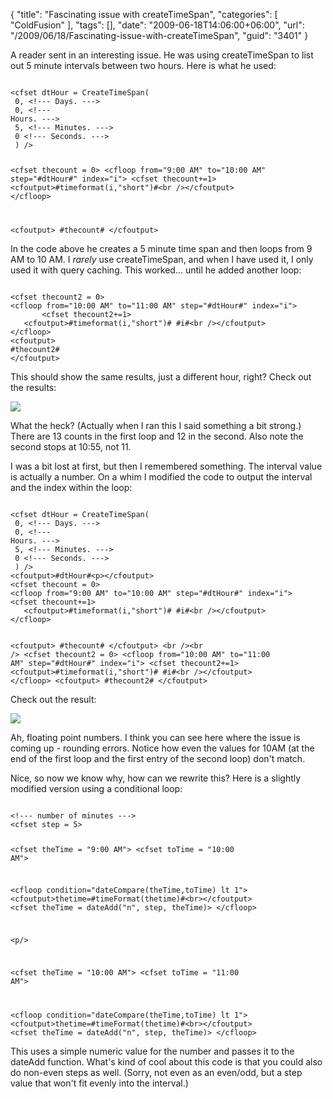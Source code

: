 {
	"title": "Fascinating issue with createTimeSpan",
	"categories": [
		"ColdFusion"
	],
	"tags": [],
	"date": "2009-06-18T14:06:00+06:00",
	"url": "/2009/06/18/Fascinating-issue-with-createTimeSpan",
	"guid": "3401"
}

A reader sent in an interesting issue. He was using createTimeSpan to list out 5 minute intervals between two hours. Here is what he used:
<!--more-->
<code>
&lt;cfset dtHour = CreateTimeSpan(
 0, &lt;!--- Days. ---&gt;
 0, &lt;!---
Hours. ---&gt;
 5, &lt;!--- Minutes. ---&gt;
 0 &lt;!--- Seconds. ---&gt;
 ) /&gt;

&lt;cfset thecount = 0&gt;
&lt;cfloop from="9:00 AM" to="10:00 AM" step="#dtHour#" index="i"&gt;
&lt;cfset thecount+=1&gt;
   &lt;cfoutput&gt;#timeformat(i,"short")#&lt;br /&gt;&lt;/cfoutput&gt;
&lt;/cfloop&gt;

&lt;cfoutput&gt;
   #thecount#
&lt;/cfoutput&gt;
</code>

In the code above he creates a 5 minute time span and then loops from 9 AM to 10 AM. I <i>rarely</i> use createTimeSpan, and when I have used it, I only used it with query caching. This worked... until he added another loop:

<code>
&lt;cfset thecount2 = 0&gt;
&lt;cfloop from="10:00 AM" to="11:00 AM" step="#dtHour#" index="i"&gt;
       &lt;cfset thecount2+=1&gt;
   &lt;cfoutput&gt;#timeformat(i,"short")# #i#&lt;br /&gt;&lt;/cfoutput&gt;
&lt;/cfloop&gt;
&lt;cfoutput&gt;
#thecount2#
&lt;/cfoutput&gt;
</code>

This should show the same results, just a different hour, right? Check out the results:

<img src="http://www.raymondcamden.com/images//Picture 330.png">

What the heck? (Actually when I ran this I said something a bit strong.) There are 13 counts in the first loop and 12 in the second. Also note the second stops at 10:55, not 11. 

I was a bit lost at first, but then I remembered something. The interval value is actually a number. On a whim I modified the code to output the interval and the index within the loop:

<code>
&lt;cfset dtHour = CreateTimeSpan(
 0, &lt;!--- Days. ---&gt;
 0, &lt;!---
Hours. ---&gt;
 5, &lt;!--- Minutes. ---&gt;
 0 &lt;!--- Seconds. ---&gt;
 ) /&gt;
&lt;cfoutput&gt;#dtHour#&lt;p&gt;&lt;/cfoutput&gt;
&lt;cfset thecount = 0&gt;
&lt;cfloop from="9:00 AM" to="10:00 AM" step="#dtHour#" index="i"&gt;
&lt;cfset thecount+=1&gt;
   &lt;cfoutput&gt;#timeformat(i,"short")# #i#&lt;br /&gt;&lt;/cfoutput&gt;
&lt;/cfloop&gt;

&lt;cfoutput&gt;
   #thecount#
&lt;/cfoutput&gt;
&lt;br /&gt;&lt;br /&gt;
&lt;cfset thecount2 = 0&gt;
&lt;cfloop from="10:00 AM" to="11:00 AM" step="#dtHour#" index="i"&gt;
       &lt;cfset thecount2+=1&gt;
   &lt;cfoutput&gt;#timeformat(i,"short")# #i#&lt;br /&gt;&lt;/cfoutput&gt;
&lt;/cfloop&gt;
&lt;cfoutput&gt;
#thecount2#
&lt;/cfoutput&gt;
</code>

Check out the result:

<img src="http://www.coldfusionjedi.com/images//Picture 414.png">

Ah, floating point numbers. I think you can see here where the issue is coming up - rounding errors. Notice how even the values for 10AM (at the end of the first loop and the first entry of the second loop) don't match. 

Nice, so now we know why, how can we rewrite this? Here is a slightly modified version using a conditional loop:

<code>
&lt;!--- number of minutes ---&gt;
&lt;cfset step = 5&gt;

&lt;cfset theTime = "9:00 AM"&gt;
&lt;cfset toTime = "10:00 AM"&gt;

&lt;cfloop condition="dateCompare(theTime,toTime) lt 1"&gt;
	&lt;cfoutput&gt;thetime=#timeFormat(thetime)#&lt;br&gt;&lt;/cfoutput&gt;
	&lt;cfset theTime = dateAdd("n", step, theTime)&gt;
&lt;/cfloop&gt;

&lt;p/&gt;

&lt;cfset theTime = "10:00 AM"&gt;
&lt;cfset toTime = "11:00 AM"&gt;

&lt;cfloop condition="dateCompare(theTime,toTime) lt 1"&gt;
	&lt;cfoutput&gt;thetime=#timeFormat(thetime)#&lt;br&gt;&lt;/cfoutput&gt;
	&lt;cfset theTime = dateAdd("n", step, theTime)&gt;
&lt;/cfloop&gt;
</code>

This uses a simple numeric value for the number and passes it to the dateAdd function. What's kind of cool about this code is that you could also do non-even steps as well. (Sorry, not even as an even/odd, but a step value that won't fit evenly into the interval.)